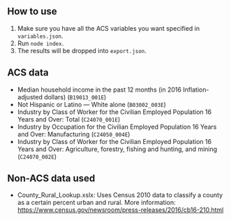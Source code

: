 ## How to use
1. Make sure you have all the ACS variables you want specified in `variables.json`. 
2. Run `node index`.
3. The results will be dropped into `export.json`.

## ACS data
* Median household income in the past 12 months (in 2016 Inflation-adjusted dollars) (`B19013_001E`)
* Not Hispanic or Latino — White alone (`B03002_003E`)
* Industry by Class of Worker for the Civilian Employed Population 16 Years and Over: Total (`C24070_001E`)
* Industry by Occupation for the Civilian Employed Population 16 Years and Over: Manufacturing (`C24050_004E`)
* Industry by Class of Worker for the Civilian Employed Population 16 Years and Over: Agriculture, forestry, fishing and hunting, and mining (`C24070_002E`)

## Non-ACS data used
* County\_Rural\_Lookup.xslx: Uses Census 2010 data to classify a county as a certain percent urban and rural. More information: https://www.census.gov/newsroom/press-releases/2016/cb16-210.html